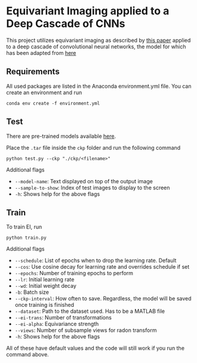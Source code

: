 # Equivariant Imaging applied to a Deep Cascade of CNNs

This project utilizes equivariant imaging as described by [this paper](https://openaccess.thecvf.com/content/ICCV2021/papers/Chen_Equivariant_Imaging_Learning_Beyond_the_Range_Space_ICCV_2021_paper.pdf) applied to a deep cascade of convolutional neural networks, the model for which has been adapted from [here](https://ieeexplore.ieee.org/document/8067520)

## Requirements

All used packages are listed in the Anaconda environment.yml file. You can create an environment and run

```
conda env create -f environment.yml
```

## Test

There are pre-trained models available [here]().

Place the `.tar` file inside the `ckp` folder and run the following command

```
python test.py --ckp "./ckp/<filename>"
```

Additional flags

- `--model-name`: Text displayed on top of the output image
- `--sample-to-show`: Index of test images to display to the screen
- `-h`: Shows help for the above flags

## Train

To train EI, run

```
python train.py
```

Additional flags

- `--schedule`: List of epochs when to drop the learning rate. Default
- `--cos`: Use cosine decay for learning rate and overrides schedule if set
- `--epochs`: Number of training epochs to perform
- `--lr`: Initial learning rate
- `--wd`: Initial weight decay
- `-b`: Batch size
- `--ckp-interval`: How often to save. Regardless, the model will be saved once training is finished
- `--dataset`: Path to the dataset used. Has to be a MATLAB file
- `--ei-trans`: Number of transformations
- `--ei-alpha`: Equivariance strength
- `--views`: Number of subsample views for radon transform
- `-h`: Shows help for the above flags

All of these have default values and the code will still work if you run the command above.
